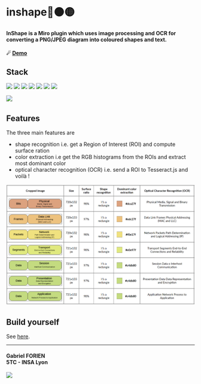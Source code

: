 # inshape🔴🟠🟡

#### InShape is a Miro plugin which uses image processing and OCR for converting a PNG/JPEG diagram into coloured shapes and text.
#### ☄ [Demo](https://gforien.github.io/inshape/static/demo.html?./images/osi.png)

## Stack
![](https://img.shields.io/badge/NodeJS-✓-blue)
![](https://img.shields.io/badge/Express-✓-blue)
![](https://img.shields.io/badge/HTML%20%26%20CSS-✓-blue)
![](https://img.shields.io/badge/client--side%20JavaScript-✓-blue)
![](https://img.shields.io/badge/image--js-✓-blue)
![](https://img.shields.io/badge/Tesseract.js-✓-blue)
![](https://img.shields.io/badge/Miro%20SDK-✓-blue)

![](./static/images/demo.gif)
<!---
    [![](https://img.shields.io/badge/open-Github%20Pages-blue)](https://gforien.github.io/inshape/)
    [![](https://img.shields.io/badge/open-JSFiddle-blueviolet)](https://jsfiddle.net/to8ucfed/11/)
    [Edit in JSFiddle](https://jsfiddle.com/sdljdsfl)
--->

## Features
The three main features are
- shape recognition i.e. get a Region of Interest (ROI) and compute surface ration
- color extraction  i.e  get the RGB histograms from the ROIs and extract most dominant color
- optical character recognition (OCR)  i.e. send a ROI to Tesseract.js and voilà !

![](./static/images/osi_extracted.png)


## Build yourself
See [here](BUILDING.md).

---
#### Gabriel FORIEN <br> 5TC - INSA Lyon
![](https://upload.wikimedia.org/wikipedia/commons/b/b9/Logo_INSA_Lyon_%282014%29.svg)
